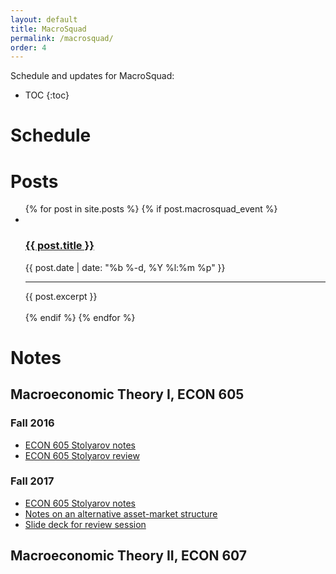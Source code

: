 ```yaml
---
layout: default
title: MacroSquad
permalink: /macrosquad/
order: 4
---
```


Schedule and updates for MacroSquad:

* TOC
{:toc}

# Schedule

<script src="https://code.jquery.com/jquery-3.1.1.min.js"   
integrity="sha256-hVVnYaiADRTO2PzUGmuLJr8BLUSjGIZsDYGmIJLv2b8="  crossorigin="anonymous"></script>
<script type="text/javascript" src="/scripts/moment.min.js"></script>
<script src="//cdnjs.cloudflare.com/ajax/libs/fullcalendar/3.2.0/fullcalendar.min.js"></script>
<link rel="stylesheet" href="//cdnjs.cloudflare.com/ajax/libs/fullcalendar/3.2.0/fullcalendar.min.css">
<link rel="stylesheet" media="print" href="//cdnjs.cloudflare.com/ajax/libs/fullcalendar/3.2.0/fullcalendar.print.css">

<script>
$(document).ready(function() {

	$('#calendar').fullCalendar({
		events:'/calendar-data/'
	})

});

</script>


<!-- {% for event in site.events %}
{{event.title}} {{event.event_date}}<br/>
{% endfor %} -->

<div id="calendar"></div>

# Posts

<ul class="posts">
  {% for post in site.posts %}
	{% if post.macrosquad_event %}
  <li>
    <br>
    <h3>
      <a class="post-link" href="{{ post.url | prepend: site.baseurl }}">{{ post.title }}</a>
    </h3>
    <span class="post-meta">{{ post.date | date: "%b %-d, %Y %l:%m %p" }}</span>
    <hr id="line">
    <div class="content">
      {{ post.excerpt }}
    </div>
    <br>
  </li>
	{% endif %}
  {% endfor %}
</ul>

# Notes

## Macroeconomic Theory I, ECON 605

### Fall 2016
* [ECON 605 Stolyarov notes](https://umich.box.com/s/3x06wji3k2mkmwrcbdggwlrq410vtg0g)
* [ECON 605 Stolyarov review](https://umich.box.com/s/14r5lvjjoq9wwz0d6mor8jn49v6vig5g)
<!-- * [ECON 605 Leahy notes](https://umich.box.com/s/qwizsx7l6ejrnzdunmrckznnwhge2h9y) -->

### Fall 2017

* [ECON 605 Stolyarov notes](https://umich.box.com/s/ta1x51zfrxs64nw0e3mk18auhgm5gg92)
* [Notes on an alternative asset-market structure](https://umich.box.com/s/5qpfey58m9jdblyjpt3h2ljbvt8hnqfc)
* [Slide deck for review session](https://umich.box.com/s/hue9d7wsuo5tnttuah21f58tzg4y864r)

## Macroeconomic Theory II, ECON 607

<!-- * [ECON 607 Leahy notes](https://umich.box.com/s/0tvft1t167we2xsn2xp4uacetoy5gcyw)
* [ECON 607 Ottonello notes](https://umich.box.com/s/xczz87igzno3lzpfkapiurrp8izzivud) -->
